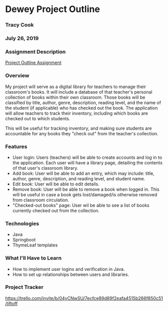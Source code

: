 # Dewey Project Outline
### Tracy Cook
### July 26, 2019

### Assignment Description
[Project Outline Assignment](https://education.launchcode.org/liftoff/modules/assignments/project-outline)

### Overview
My project will serve as a digital library for teachers to manage their classroom's books. It will include a database of that teacher's personal collection of books within their own classroom. Those books will be classified by title, author, genre, description, reading level, and the name of the student (if applicable) who has checked out the book. The application will allow teachers to track their inventory, including which books are checked out to which students.

This will be useful for tracking inventory, and making sure students are accountable for any books they "check out" from the teacher's collection.

### Features
- User login: Users (teachers) will be able to create accounts and log in to the application. Each user will have a library page, detailing the contents of that user's classroom library.
- Add book: User will be able to add an entry, which may include: title, author, genre, description, and reading level, and student name.
- Edit book: User will be able to edit details.
- Remove book: User will be able to remove a book when logged in. This will be useful in case a book gets lost/damaged/is otherwise removed from classroom circulation.
- "Checked-out books" page: User wil be able to see a list of books currently checked out from the collection.

### Technologies
- Java
- Springboot
- ThymeLeaf templates

### What I'll Have to Learn
- How to implement user logins and verification in Java.
- How to set up relationships between users and libraries.

### Project Tracker
https://trello.com/invite/b/04yCNwSU/7ecfce89d89f2eafa4515b266f850c51/liftoff
